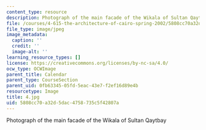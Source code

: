 ```yaml
---
content_type: resource
description: Photograph of the main facade of the Wikala of Sultan Qaytbay
file: /courses/4-615-the-architecture-of-cairo-spring-2002/5808cc70a32d5dac4758735c5f42807a_4.jpg
file_type: image/jpeg
image_metadata:
  caption: ''
  credit: ''
  image-alt: ''
learning_resource_types: []
license: https://creativecommons.org/licenses/by-nc-sa/4.0/
ocw_type: OCWImage
parent_title: Calendar
parent_type: CourseSection
parent_uid: 0fb63345-05fd-5eac-43e7-f2ef16d89e4b
resourcetype: Image
title: 4.jpg
uid: 5808cc70-a32d-5dac-4758-735c5f42807a
---
```

Photograph of the main facade of the Wikala of Sultan Qaytbay